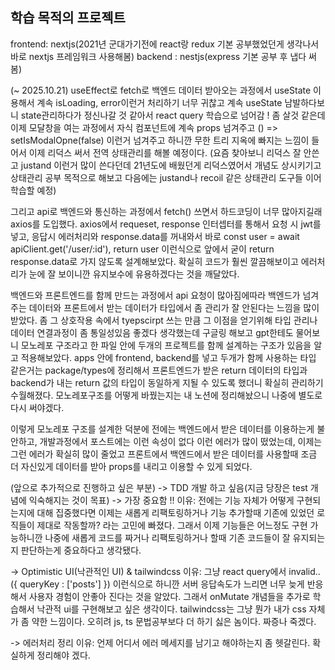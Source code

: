 학습 목적의 프로젝트 
------------------------------------------
frontend: nextjs(2021년 군대가기전에 react랑 redux 기본 공부했었던게 생각나서 바로 nextjs 프레임워크 사용해봄)
backend : nestjs(express 기본 공부 후 냅다 써봄)

(~ 2025.10.21)
 useEffect로 fetch로 백엔드 데이터 받아오는 과정에서 useState 이용해서 계속 isLoading, error이런거 처리하기 너무 귀찮고 계속 useState 남발하다보니
state관리하다가 정신나갈 것 같아서 react query 학습으로 넘어감 !
좀 살것 같은데 이제 모달창을 여는 과정에서 자식 컴포넌트에 계속 props 넘겨주고 () => setIsModalOpne(false) 이런거 넘겨주고 하니깐 무한 트리 지옥에 
빠지는 느낌이 들어서 이제 리덕스 써서 전역 상태관리를 해볼 예정이다. (요즘 찾아보니 리덕스 잘 안쓴고 justand 이런거 많이 쓴다던데 21년도에 배웠던게 리덕스였어서 개념도 상시키기고 상태관리 공부 목적으로
해보고 다음에는 justand나 recoil 같은 상태관리 도구들 이어 학습할 예정)

 그리고 api로 백엔드와 통신하는 과정에서 fetch() 쓰면서 하드코딩이 너무 많아지길래 axios를 도입했다. axios에서 requeset, response 인터셉터를 통해서
요청 시 jwt를 넣고, 응답시 에러처리와 response.data를 꺼내와서 바로 const user = await apiClient.get('/user/:id'), return user 이런식으로 
앞에서 굳이 return response.data로 가지 않도록 설계해보았다. 확실히 코드가 훨씬 깔끔해보이고 에러처리가 눈에 잘 보이니깐 유지보수에 유용하겠다는 것을 깨달았다.

 백엔드와 프론트엔드를 함께 만드는 과정에서 api 요청이 많아짐에따라 백엔드가 넘겨주는 데이터와 프론트에서 받는 데이터가 타입에서 좀 관리가 잘 안된다는 느낌을 많이 받았다.
좀 그 상호작용 속에서 tyepscirpt 쓰는 만큼 그 이점을 얻기위해 타입 관리나 데이터 연결과정이 좀 통일성있음 좋겠다 생각했는데 구글링 해보고 gpt한테도 물어보니
모노레포 구조라고 한 파일 안에 두개의 프로젝트를 함께 설계하는 구조가 있음을 알고 적용해보았다.
apps 안에 frontend, backend를 넣고 두개가 함께 사용하는 타입 같은거는 package/types에 정리해서 프론트엔드가 받은 return 데이터의 타입과 backend가 내는 return 값의 타입이 동일하게
지될 수 있도록 했더니 확실히 관리하기 수월해졌다. 
 모노레포구조를 어떻게 바꿨는지는 내 노션에 정리해놨으니 나중에 별도로 다시 써야겠다.
 
 이렇게 모노레포 구조를 설계한 덕분에 전에는 백엔드에서 받은 데이터를 이용하는게 불안하고, 개발과정에서 포스트에는 이런 속성이 없다 이런 에러가 많이 떴었는데, 
이제는 그런 에러가 확실히 많이 줄었고 프론트에서 백엔드에서 받은 데이터를 사용할때 조금 더 자신있게 데이터를 받아 props를 내리고 이용할 수 있게 되었다.

 (앞으로 추가적으로 진행하고 싶은 부분)
 -> TDD 개발 하고 싶음(지금 당장은 test 개념에 익숙해지는 것이 목표) -> 가장 중요함 !! 
 이유: 전에는 기능 자체가 어떻게 구현되는지에 대해 집중했다면 이제는 새롭게 리팩토링하거나 기능 추가할때 기존에 있었던 로직들이 제대로 작동할까? 라는 고민에 빠졌다.
 그래서 이제 기능들은 어느정도 구현 가능하니깐 
 나중에 새롭게 코드를 짜거나 리팩토링하거나 할때 기존 코드들이 잘 유지되는지 판단하는게 중요하다고 생각됐다.

 -> Optimistic UI(낙관적인 UI) & tailwindcss
 이유: 그냥 react query에서 invalid..({ queryKey : ['posts'] }) 이런식으로 하니깐 서버 응답속도가 느리면 너무 늦게 반응해서 사용자 경험이 안좋아 진다는 것을
 알았다. 그래서 onMutate 개념들을 추가로 학습해서 낙관적 ui를 구현해보고 싶은 생각이다. tailwindcss는 그냥 뭔가 내가 css 자체가 좀 약한 느낌이다. 오히려 js, ts 문법공부보다
 더 하기 싫은 놈이다. 짜증나 죽겠다.

 -> 에러처리 정리
 이유: 언제 어디서 에러 메세지를 남기고 해야하는지 좀 헷갈린다. 확실하게 정리해야 겠다.
